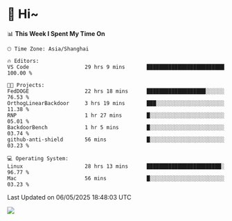 # 👋 Hi~

<!--START_SECTION:waka-->
📊 **This Week I Spent My Time On** 

```text
🕑︎ Time Zone: Asia/Shanghai

🔥 Editors: 
VS Code                  29 hrs 9 mins       █████████████████████████   100.00 % 

🐱‍💻 Projects: 
FedDOGE                  22 hrs 18 mins      ███████████████████░░░░░░   76.53 % 
OrthogLinearBackdoor     3 hrs 19 mins       ███░░░░░░░░░░░░░░░░░░░░░░   11.38 % 
RNP                      1 hr 27 mins        █░░░░░░░░░░░░░░░░░░░░░░░░   05.01 % 
BackdoorBench            1 hr 5 mins         █░░░░░░░░░░░░░░░░░░░░░░░░   03.74 % 
github-anti-shield       56 mins             █░░░░░░░░░░░░░░░░░░░░░░░░   03.23 % 

💻 Operating System: 
Linux                    28 hrs 13 mins      ████████████████████████░   96.77 % 
Mac                      56 mins             █░░░░░░░░░░░░░░░░░░░░░░░░   03.23 % 
```


 Last Updated on 06/05/2025 18:48:03 UTC
<!--END_SECTION:waka-->

![](https://komarev.com/ghpvc/?username=lvdongyi&label=Profile%20views&color=0e75b6&style=flat)
<!---
lvdongyi/lvdongyi is a ✨ special ✨ repository because its `README.md` (this file) appears on your GitHub profile.
You can click the Preview link to take a look at your changes.
--->
